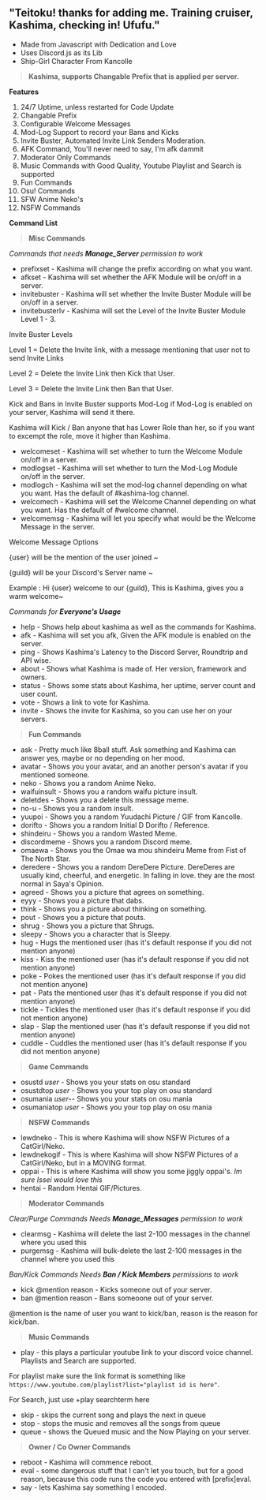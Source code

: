 ## "Teitoku! thanks for adding me. Training cruiser, Kashima, checking in! Ufufu."

* Made from Javascript with Dedication and Love
* Uses Discord.js as its Lib
* Ship-Girl Character From Kancolle 


> **Kashima, supports Changable Prefix that is applied per server.**

**Features**
1. 24/7 Uptime, unless restarted for Code Update
1. Changable Prefix
1. Configurable Welcome Messages
1. Mod-Log Support to record your Bans and Kicks
1. Invite Buster, Automated Invite Link Senders Moderation.
1. AFK Command, You'll never need to say, I'm afk dammit
1. Moderator Only Commands
1. Music Commands with Good Quality, Youtube Playlist and Search is supported
1. Fun Commands
1. Osu! Commands
1. SFW Anime Neko's
1. NSFW Commands

**Command List**
> **Misc Commands**

_Commands that needs **Manage_Server** permission to work_
* prefixset - Kashima will change the prefix according on what you want.
* afkset - Kashima will set whether the AFK Module will be on/off in a server.
* invitebuster - Kashima will set whether the Invite Buster Module will be on/off in a server.
* invitebusterlv - Kashima will set the Level of the Invite Buster Module Level 1 - 3.

Invite Buster Levels

Level 1 = Delete the Invite link, with a message mentioning that user not to send Invite Links

Level 2 = Delete the Invite Link then Kick that User.

Level 3 = Delete the Invite Link then Ban that User.

Kick and Bans in Invite Buster supports Mod-Log if Mod-Log is enabled on your server, Kashima will send it there.

Kashima will Kick / Ban anyone that has Lower Role than her, so if you want to excempt the role, move it higher than Kashima.

* welcomeset - Kashima will set whether to turn the Welcome Module on/off in a server.
* modlogset - Kashima will set whether to turn the Mod-Log Module on/off in the server.
* modlogch - Kashima will set the mod-log channel depending on what you want. Has the default of #kashima-log channel.
* welcomech - Kashima will set the Welcome Channel depending on what you want. Has the default of #welcome channel.
* welcomemsg - Kashima will let you specify what would be the Welcome Message in the server.

Welcome Message Options 

{user} will be the mention of the user joined ~ 

{guild} will be your Discord's Server name ~ 

Example : Hi {user} welcome to our {guild}, This is Kashima, gives you a warm welcome~

_Commands for **Everyone's Usage**_
* help - Shows help about kashima as well as the commands for Kashima.
* afk  - Kashima will set you afk, Given the AFK module is enabled on the server.
* ping - Shows Kashima's Latency to the Discord Server, Roundtrip and API wise.
* about - Shows what Kashima is made of. Her version, framework and owners.
* status - Shows some stats about Kashima, her uptime, server count and user count.
* vote - Shows a link to vote for Kashima.
* invite - Shows the invite for Kashima, so you can use her on your servers.

> **Fun Commands**

* ask - Pretty much like 8ball stuff. Ask something and Kashima can answer yes, maybe or no depending on her mood.
* avatar - Shows you your avatar, and an another person's avatar if you mentioned someone.
* neko - Shows you a random Anime Neko.
* waifuinsult - Shows you a random waifu picture insult.
* deletdes - Shows you a delete this message meme.
* no-u - Shows you a random insult.
* yuupoi - Shows you a random Yuudachi Picture / GIF from Kancolle.
* dorifto - Shows you a random Initial D Dorifto / Reference.
* shindeiru - Shows you a random Wasted Meme.
* discordmeme - Shows you a random Discord meme.
* omaewa - Shows you the Omae wa mou shindeiru Meme from Fist of The North Star.
* deredere - Shows you a random DereDere Picture. DereDeres are usually kind, cheerful, and energetic. In falling in love. they are the most normal in Saya's Opinion.
* agreed - Shows you a picture that agrees on something.
* eyyy - Shows you a picture that dabs.
* think - Shows you a picture about thinking on something.
* pout - Shows you a picture that pouts.
* shrug - Shows you a picture that Shrugs.
* sleepy - Shows you a character that is Sleepy.
* hug - Hugs the mentioned user (has it's default response if you did not mention anyone)
* kiss - Kiss the mentioned user (has it's default response if you did not mention anyone)
* poke - Pokes the mentioned user (has it's default response if you did not mention anyone)
* pat - Pats the mentioned user (has it's default response if you did not mention anyone)
* tickle - Tickles the mentioned user (has it's default response if you did not mention anyone)
* slap - Slap the mentioned user (has it's default response if you did not mention anyone)
* cuddle - Cuddles the mentioned user (has it's default response if you did not mention anyone)

> **Game Commands**

* osustd *user* - Shows you your stats on osu standard
* osustdtop *user* - Shows you your top play on osu standard
* osumania *user*-- Shows you your stats on osu mania
* osumaniatop *user* - Shows you your top play on osu mania

> **NSFW Commands** <This wont work on non NSFW Channels>

* lewdneko - This is where Kashima will show NSFW Pictures of a CatGirl/Neko.
* lewdnekogif - This is where Kashima will show NSFW Pictures of a CatGirl/Neko, but in a MOVING format.
* oppai - This is where Kashima will show you some jiggly oppai's. *Im sure Issei would love this*
* hentai - Random Hentai GIF/Pictures.

> **Moderator Commands**

_Clear/Purge Commands Needs **Manage_Messages** permission to work_
* clearmsg <number> - Kashima will delete the last 2-100 messages in the channel where you used this
* purgemsg <number> - Kashima will bulk-delete the last 2-100 messages in the channel where you used this

_Ban/Kick Commands Needs **Ban / Kick Members** permissions to work_
* kick @mention reason - Kicks someone out of your server. 
* ban @mention reason - Bans someoone out of your server. 

@mention is the name of user you want to kick/ban, reason is the reason for kick/ban.

> **Music Commands**
* play - this plays a particular youtube link to your discord voice channel. Playlists and Search are supported. 

For playlist make sure the link format is something like `https://www.youtube.com/playlist?list="playlist id is here"`.

For Search, just use +play searchterm here

* skip - skips the current song and plays the next in queue
* stop - stops the music and removes all the songs from queue
* queue - shows the Queued music and the Now Playing on your server.

> **Owner / Co Owner Commands**
* reboot - Kashima will commence reboot.
* eval - some dangerous stuff that I can't let you touch, but for a good reason, because this code runs the code you entered with [prefix]eval.
* say - lets Kashima say something I encoded.

